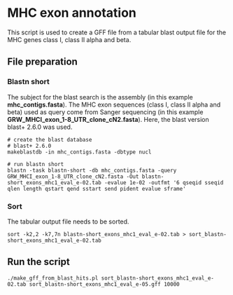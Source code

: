# MHC exon annotation

This script is used to create a GFF file from a tabular blast output file for the MHC genes class I, class II alpha and beta.

## File preparation

### Blastn short

The subject for the blast search is the assembly (in this example **mhc_contigs.fasta**). The MHC exon sequences (class I, class II alpha and beta) used as query come from Sanger sequencing (in this example **GRW_MHCI_exon_1-8_UTR_clone_cN2.fasta**). Here, the blast version blast+ 2.6.0 was used.

```
# create the blast database
# blast+ 2.6.0
makeblastdb -in mhc_contigs.fasta -dbtype nucl

# run blastn short
blastn -task blastn-short -db mhc_contigs.fasta -query GRW_MHCI_exon_1-8_UTR_clone_cN2.fasta -Out blastn-short_exons_mhc1_eval_e-02.tab -evalue 1e-02 -outfmt '6 qseqid sseqid qlen length qstart qend sstart send pident evalue sframe'
```

### Sort

The tabular output file needs to be sorted.

`sort -k2,2 -k7,7n blastn-short_exons_mhc1_eval_e-02.tab > sort_blastn-short_exons_mhc1_eval_e-02.tab`

## Run the script

`./make_gff_from_blast_hits.pl sort_blastn-short_exons_mhc1_eval_e-02.tab sort_blastn-short_exons_mhc1_eval_e-05.gff 10000`
